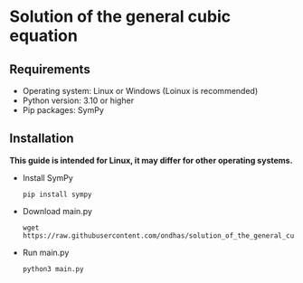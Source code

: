 # Solution of the general cubic equation

## Requirements
* Operating system: Linux or Windows (Loinux is recommended)
* Python version: 3.10 or higher
* Pip packages: SymPy

## Installation
**This guide is intended for Linux, it may differ for other operating systems.**
* Install SymPy

      pip install sympy

* Download main.py

      wget https://raw.githubusercontent.com/ondhas/solution_of_the_general_cubic_equation/main/main.py
  
* Run main.py

      python3 main.py
